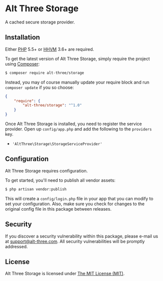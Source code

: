 # Alt Three Storage

A cached secure storage provider.


## Installation

Either [PHP](https://php.net) 5.5+ or [HHVM](http://hhvm.com) 3.6+ are required.

To get the latest version of Alt Three Storage, simply require the project using [Composer](https://getcomposer.org):

```bash
$ composer require alt-three/storage
```

Instead, you may of course manually update your require block and run `composer update` if you so choose:

```json
{
    "require": {
        "alt-three/storage": "^1.0"
    }
}
```

Once Alt Three Storage is installed, you need to register the service provider. Open up `config/app.php` and add the following to the `providers` key.

* `'AltThree\Storage\StorageServiceProvider'`


## Configuration

Alt Three Storage requires configuration.

To get started, you'll need to publish all vendor assets:

```bash
$ php artisan vendor:publish
```

This will create a `config/login.php` file in your app that you can modify to set your configuration. Also, make sure you check for changes to the original config file in this package between releases.


## Security

If you discover a security vulnerability within this package, please e-mail us at support@alt-three.com. All security vulnerabilities will be promptly addressed.


## License

Alt Three Storage is licensed under [The MIT License (MIT)](LICENSE).
